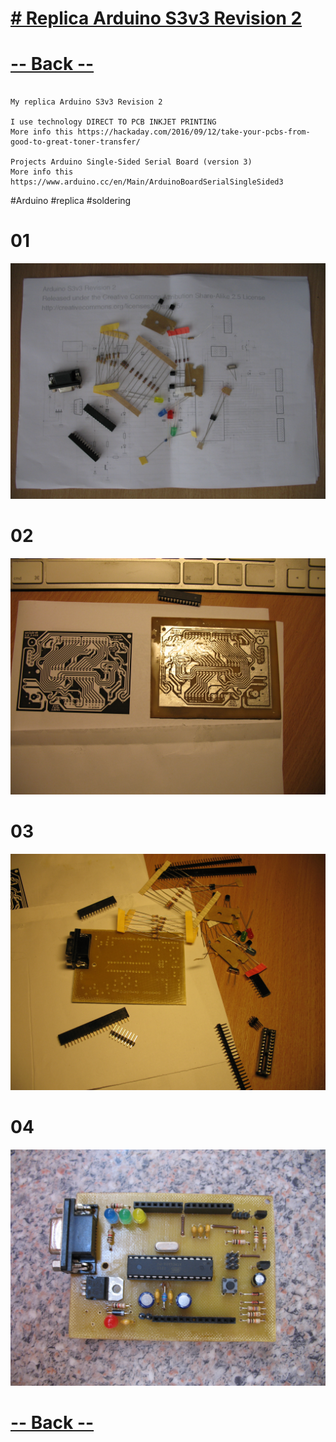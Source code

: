 [<h1 id="custom-id"># Replica Arduino S3v3 Revision 2 </h1>](https://github.com/dotignore/Raspberry/tree/master/differents_things/projects/06_Arduino)

[<h1 id="custom-id"> -- Back --</h1>](https://github.com/dotignore/Raspberry/tree/master/differents_things/)

```

My replica Arduino S3v3 Revision 2

I use technology DIRECT TO PCB INKJET PRINTING
More info this https://hackaday.com/2016/09/12/take-your-pcbs-from-good-to-great-toner-transfer/

Projects Arduino Single-Sided Serial Board (version 3)
More info this https://www.arduino.cc/en/Main/ArduinoBoardSerialSingleSided3

```

#Arduino #replica #soldering


# 01

<img src="https://raw.githubusercontent.com/dotignore/Raspberry/master/differents_things/projects/06_Arduino/684763.png" alt ="" data-canonical-src="" width="700" />

# 02

<img src="https://raw.githubusercontent.com/dotignore/Raspberry/master/differents_things/projects/06_Arduino/IMG_0004.JPG" alt ="" data-canonical-src="" width="700" />

# 03

<img src="https://raw.githubusercontent.com/dotignore/Raspberry/master/differents_things/projects/06_Arduino/IMG_0005.JPG" alt ="" data-canonical-src="" width="700" />

# 04

<img src="https://raw.githubusercontent.com/dotignore/Raspberry/master/differents_things/projects/06_Arduino/IMG_0003.JPG" alt ="" data-canonical-src="" width="700" />





[<h1 id="custom-id"> -- Back --</h1>](https://github.com/dotignore/Raspberry/tree/master/differents_things/)

<!-- =-=-=-=-=-=-=-=-=-=-=-=-=-=-=-=-=-=-=-=-=-=-=-=-=-=-=-=-=-=-=-=-=-=-=-=-=-=-=-= -->
